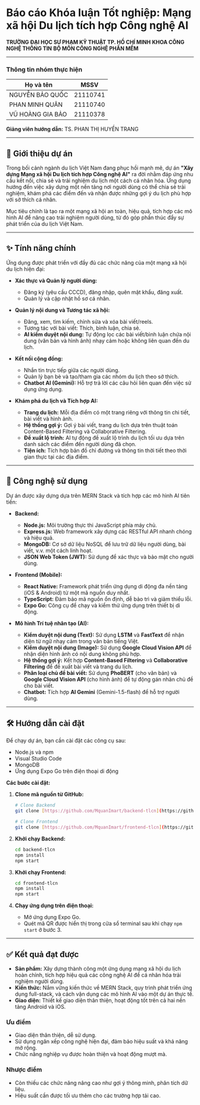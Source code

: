 # Báo cáo Khóa luận Tốt nghiệp: Mạng xã hội Du lịch tích hợp Công nghệ AI

**TRƯỜNG ĐẠI HỌC SƯ PHẠM KỸ THUẬT TP. HỒ CHÍ MINH**
**KHOA CÔNG NGHỆ THÔNG TIN**
**BỘ MÔN CÔNG NGHỆ PHẦN MỀM**

---

### **Thông tin nhóm thực hiện**

| Họ và tên         | MSSV     |
| ----------------- | -------- |
| NGUYỄN BẢO QUỐC   | 21110741 |
| PHAN MINH QUÂN    | 21110740 |
| VŨ HOÀNG GIA BẢO  | 21110378 |

**Giảng viên hướng dẫn:** TS. PHAN THỊ HUYỀN TRANG

---

## 📖 Giới thiệu dự án

Trong bối cảnh ngành du lịch Việt Nam đang phục hồi mạnh mẽ, dự án **"Xây dựng Mạng xã hội Du lịch tích hợp Công nghệ AI"** ra đời nhằm đáp ứng nhu cầu kết nối, chia sẻ và trải nghiệm du lịch một cách cá nhân hóa. Ứng dụng hướng đến việc xây dựng một nền tảng nơi người dùng có thể chia sẻ trải nghiệm, khám phá các điểm đến và nhận được những gợi ý du lịch phù hợp với sở thích cá nhân.

Mục tiêu chính là tạo ra một mạng xã hội an toàn, hiệu quả, tích hợp các mô hình AI để nâng cao trải nghiệm người dùng, từ đó góp phần thúc đẩy sự phát triển của du lịch Việt Nam.

---

## ✨ Tính năng chính

Ứng dụng được phát triển với đầy đủ các chức năng của một mạng xã hội du lịch hiện đại:

* **Xác thực và Quản lý người dùng:**
    * Đăng ký (yêu cầu CCCD), đăng nhập, quên mật khẩu, đăng xuất.
    * Quản lý và cập nhật hồ sơ cá nhân.

* **Quản lý nội dung và Tương tác xã hội:**
    * Đăng, xem, tìm kiếm, chỉnh sửa và xóa bài viết/reels.
    * Tương tác với bài viết: Thích, bình luận, chia sẻ.
    * **AI kiểm duyệt nội dung:** Tự động lọc các bài viết/bình luận chứa nội dung (văn bản và hình ảnh) nhạy cảm hoặc không liên quan đến du lịch.

* **Kết nối cộng đồng:**
    * Nhắn tin trực tiếp giữa các người dùng.
    * Quản lý bạn bè và tạo/tham gia các nhóm du lịch theo sở thích.
    * **Chatbot AI (Gemini):** Hỗ trợ trả lời các câu hỏi liên quan đến việc sử dụng ứng dụng.

* **Khám phá du lịch và Tích hợp AI:**
    * **Trang du lịch:** Mỗi địa điểm có một trang riêng với thông tin chi tiết, bài viết và hình ảnh.
    * **Hệ thống gợi ý:** Gợi ý bài viết, trang du lịch dựa trên thuật toán Content-Based Filtering và Collaborative Filtering.
    * **Đề xuất lộ trình:** AI tự động đề xuất lộ trình du lịch tối ưu dựa trên danh sách các điểm đến người dùng đã chọn.
    * **Tiện ích:** Tích hợp bản đồ chỉ đường và thông tin thời tiết theo thời gian thực tại các địa điểm.

---

## 🚀 Công nghệ sử dụng

Dự án được xây dựng dựa trên MERN Stack và tích hợp các mô hình AI tiên tiến:

* **Backend:**
    * **Node.js:** Môi trường thực thi JavaScript phía máy chủ.
    * **Express.js:** Web framework xây dựng các RESTful API nhanh chóng và hiệu quả.
    * **MongoDB:** Cơ sở dữ liệu NoSQL để lưu trữ dữ liệu người dùng, bài viết, v.v. một cách linh hoạt.
    * **JSON Web Token (JWT):** Sử dụng để xác thực và bảo mật cho người dùng.

* **Frontend (Mobile):**
    * **React Native:** Framework phát triển ứng dụng di động đa nền tảng (iOS & Android) từ một mã nguồn duy nhất.
    * **TypeScript:** Đảm bảo mã nguồn ổn định, dễ bảo trì và giảm thiểu lỗi.
    * **Expo Go:** Công cụ để chạy và kiểm thử ứng dụng trên thiết bị di động.

* **Mô hình Trí tuệ nhân tạo (AI):**
    * **Kiểm duyệt nội dung (Text):** Sử dụng **LSTM** và **FastText** để nhận diện từ ngữ nhạy cảm trong văn bản tiếng Việt.
    * **Kiểm duyệt nội dung (Image):** Sử dụng **Google Cloud Vision API** để nhận diện hình ảnh có nội dung không phù hợp.
    * **Hệ thống gợi ý:** Kết hợp **Content-Based Filtering** và **Collaborative Filtering** để đề xuất bài viết và trang du lịch.
    * **Phân loại chủ đề bài viết:** Sử dụng **PhoBERT** (cho văn bản) và **Google Cloud Vision API** (cho hình ảnh) để tự động gán nhãn chủ đề cho bài viết.
    * **Chatbot:** Tích hợp **AI Gemini** (Gemini-1.5-flash) để hỗ trợ người dùng.

---

## 🛠️ Hướng dẫn cài đặt

Để chạy dự án, bạn cần cài đặt các công cụ sau:

* Node.js và npm
* Visual Studio Code
* MongoDB
* Ứng dụng Expo Go trên điện thoại di động

**Các bước cài đặt:**

1.  **Clone mã nguồn từ GitHub:**
    ```bash
    # Clone Backend
    git clone [https://github.com/MquanImart/backend-tlcn](https://github.com/MquanImart/backend-tlcn)

    # Clone Frontend
    git clone [https://github.com/MquanImart/frontend-tlcn](https://github.com/MquanImart/frontend-tlcn)
    ```

2.  **Khởi chạy Backend:**
    ```bash
    cd backend-tlcn
    npm install
    npm start
    ```

3.  **Khởi chạy Frontend:**
    ```bash
    cd frontend-tlcn
    npm install
    npm start
    ```

4.  **Chạy ứng dụng trên điện thoại:**
    * Mở ứng dụng Expo Go.
    * Quét mã QR được hiển thị trong cửa sổ terminal sau khi chạy `npm start` ở bước 3.

---

## ✅ Kết quả đạt được

* **Sản phẩm:** Xây dựng thành công một ứng dụng mạng xã hội du lịch hoàn chỉnh, tích hợp hiệu quả các công nghệ AI để cá nhân hóa trải nghiệm người dùng.
* **Kiến thức:** Nắm vững kiến thức về MERN Stack, quy trình phát triển ứng dụng full-stack, và cách vận dụng các mô hình AI vào một dự án thực tế.
* **Giao diện:** Thiết kế giao diện thân thiện, hoạt động tốt trên cả hai nền tảng Android và iOS.

### **Ưu điểm**
* Giao diện thân thiện, dễ sử dụng.
* Sử dụng ngăn xếp công nghệ hiện đại, đảm bảo hiệu suất và khả năng mở rộng.
* Chức năng nghiệp vụ được hoàn thiện và hoạt động mượt mà.

### **Nhược điểm**
* Còn thiếu các chức năng nâng cao như gợi ý thông minh, phân tích dữ liệu.
* Hiệu suất cần được tối ưu thêm cho các trường hợp tải cao.

